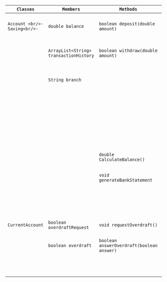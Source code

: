 | `Classes`                      | `Members`                              | `Methods`                                 | `Scenario`                                                    | `Outcome`                                    |
|--------------------------------|----------------------------------------|-------------------------------------------|---------------------------------------------------------------|----------------------------------------------|
| `Account <br/>-Saving<br/>-  ` | `double balance`                       | `boolean deposit(double amount)`          | balance exists                                                | Return true, money is deposited to balance   |
|                                | `ArrayList<String> transactionHistory` | `boolean withdraw(double amount)`         | balance>amount                                                | Return true, money is withdrawn from balance |
|                                | `String branch`                        |                                           | balance<amount and overdraft is false or balance-amount<-1000 | Return false, balance remains                |
|                                |                                        |                                           | balance<amount and overdraft is true or balance-amount<-1000  | Return false, balance remains                |
|                                |                                        |                                           | balance<amount and overdraft is true or balance-amount>-1000  | Return true, money is withdrawn from balance |
|                                |                                        | `double CalculateBalance()`               | balance exists                                                | Balance is calculated and returned           |
|                                |                                        | `void generateBankStatement`              | transactionHistory contains items                             | transactions are written to console          |
|                                |                                        |                                           | transactionHistory is empty                                   | empty bankstatement is written to console    |
| `CurrentAccount`               | `boolean overdraftRequest`             | `void requestOverdraft()`                 | overdraftRequest has any boolean value                        | overdraftrequest is true                     |
|                                | `boolean overdraft`                    | `boolean answerOverdraft(boolean answer)` | overdraftRequest is true                                      | overdraft becomes "answer"                   |
|                                |                                        |                                           | overdraftRequest is false                                     | overdraft does not change value              |